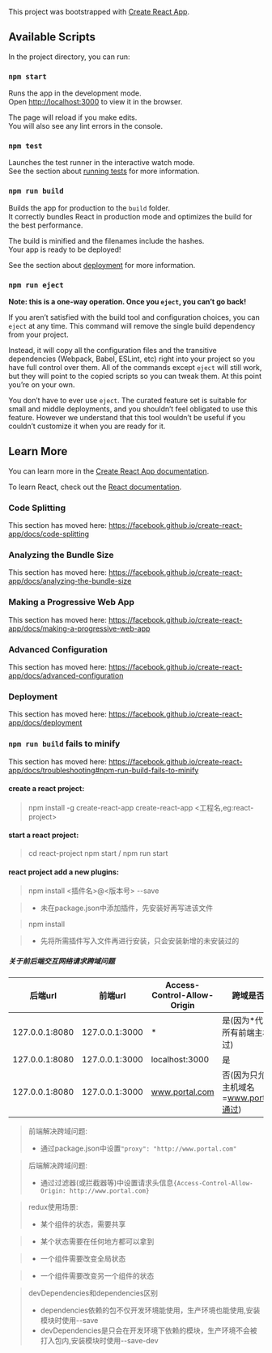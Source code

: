 This project was bootstrapped with [Create React App](https://github.com/facebook/create-react-app).

## Available Scripts

In the project directory, you can run:

### `npm start`

Runs the app in the development mode.<br>
Open [http://localhost:3000](http://localhost:3000) to view it in the browser.

The page will reload if you make edits.<br>
You will also see any lint errors in the console.

### `npm test`

Launches the test runner in the interactive watch mode.<br>
See the section about [running tests](https://facebook.github.io/create-react-app/docs/running-tests) for more information.

### `npm run build`

Builds the app for production to the `build` folder.<br>
It correctly bundles React in production mode and optimizes the build for the best performance.

The build is minified and the filenames include the hashes.<br>
Your app is ready to be deployed!

See the section about [deployment](https://facebook.github.io/create-react-app/docs/deployment) for more information.

### `npm run eject`

**Note: this is a one-way operation. Once you `eject`, you can’t go back!**

If you aren’t satisfied with the build tool and configuration choices, you can `eject` at any time. This command will remove the single build dependency from your project.

Instead, it will copy all the configuration files and the transitive dependencies (Webpack, Babel, ESLint, etc) right into your project so you have full control over them. All of the commands except `eject` will still work, but they will point to the copied scripts so you can tweak them. At this point you’re on your own.

You don’t have to ever use `eject`. The curated feature set is suitable for small and middle deployments, and you shouldn’t feel obligated to use this feature. However we understand that this tool wouldn’t be useful if you couldn’t customize it when you are ready for it.

## Learn More

You can learn more in the [Create React App documentation](https://facebook.github.io/create-react-app/docs/getting-started).

To learn React, check out the [React documentation](https://reactjs.org/).

### Code Splitting

This section has moved here: https://facebook.github.io/create-react-app/docs/code-splitting

### Analyzing the Bundle Size

This section has moved here: https://facebook.github.io/create-react-app/docs/analyzing-the-bundle-size

### Making a Progressive Web App

This section has moved here: https://facebook.github.io/create-react-app/docs/making-a-progressive-web-app

### Advanced Configuration

This section has moved here: https://facebook.github.io/create-react-app/docs/advanced-configuration

### Deployment

This section has moved here: https://facebook.github.io/create-react-app/docs/deployment

### `npm run build` fails to minify

This section has moved here: https://facebook.github.io/create-react-app/docs/troubleshooting#npm-run-build-fails-to-minify


#### create a react project:

> npm install -g create-react-app
> create-react-app <工程名,eg:react-project>

#### start a react project:

> cd react-project
> npm start  /  npm run start

#### react project add a new plugins: 

> npm install <插件名>@<版本号> --save  

>- 未在package.json中添加插件，先安装好再写进该文件

> npm install

>- 先将所需插件写入文件再进行安装，只会安装新增的未安装过的

##### 关于前后端交互网络请求跨域问题

|后端url|前端url|Access-Control-Allow-Origin|跨域是否成功|
|------|------|---------------------------|----------|
| 127.0.0.1:8080 | 127.0.0.1:3000 |  * |  是(因为*代表允许所有前端主机ip通过) |
| 127.0.0.1:8080 | 127.0.0.1:3000 |  localhost:3000  |  是 |
| 127.0.0.1:8080 | 127.0.0.1:3000 |  www.portal.com  |  否(因为只允许前端主机域名=www.portal.com通过) |


> 前端解决跨域问题:  
>- 通过package.json中设置`"proxy": "http://www.portal.com"`

> 后端解决跨域问题:
>- 通过过滤器(或拦截器等)中设置请求头信息`{Access-Control-Allow-Origin: http://www.portal.com}`


> redux使用场景:
>- 某个组件的状态，需要共享   
       
>- 某个状态需要在任何地方都可以拿到   
  
>- 一个组件需要改变全局状态 

>- 一个组件需要改变另一个组件的状态

> devDependencies和dependencies区别
>- dependencies依赖的包不仅开发环境能使用，生产环境也能使用,安装模块时使用--save
>- devDependencies是只会在开发环境下依赖的模块，生产环境不会被打入包内,安装模块时使用--save-dev


   


